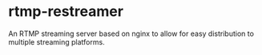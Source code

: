 # rtmp-restreamer
An RTMP streaming server based on nginx to allow for easy distribution to multiple streaming platforms.
